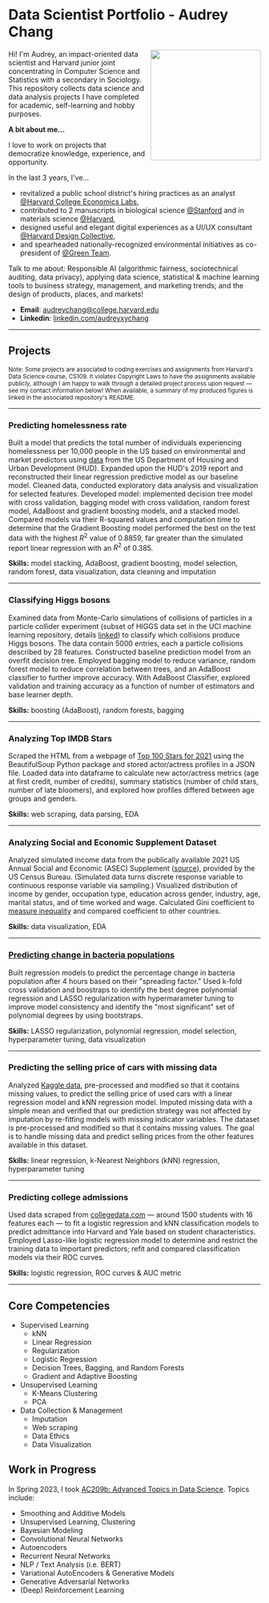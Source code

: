 # Data Scientist Portfolio - Audrey Chang

<img align="right" src="imgs/pp_circle.png" width="220">

Hi! I'm Audrey, an impact-oriented data scientist and Harvard junior joint concentrating in Computer Science and Statistics with a secondary in Sociology. This repository collects data science and data analysis projects I have completed for academic, self-learning and hobby purposes. 

**A bit about me...**

I love to work on projects that democratize knowledge, experience, and opportunity. 

In the last 3 years, I've...
* revitalized a public school district's hiring practices as an analyst [@Harvard College Economics Labs](https://www.harvardeconomics.org/), 
* contributed to 2 manuscripts in biological science [@Stanford](https://papers.ssrn.com/sol3/papers.cfm?abstract_id=4136719) and in materials science [@Harvard](https://bertoldi.seas.harvard.edu/), 
* designed useful and elegant digital experiences as a UI/UX consultant [@Harvard Design Collective](https://www.harvarddesignco.com/), 
* and spearheaded nationally-recognized environmental initiatives as co-president of [@Green Team](https://www.losaltosonline.com/schools/los-altos-high-earns-national-green-ribbon-for-sustainability/article_02a15773-37f6-5683-a195-b68b7572c40b.html). 

Talk to me about: Responsible AI (algorithmic fairness, sociotechnical auditing, data privacy), applying data science, statistical & machine learning tools to business strategy, management, and marketing trends; and the design of products, places, and markets!

* **Email**: audreychang@college.harvard.edu
* **Linkedin**: [linkedin.com/audreyxychang](https://www.linkedin.com/in/audreyxychang/)

---
## Projects
<sup> Note: Some projects are associated to coding exercises and assignments from Harvard's Data Science course, CS109. It violates Copyright Laws to have the assignments available publicly, although I am happy to walk through a detailed project process upon request — see my contact information below! When available, a summary of my produced figures is linked in the associated repository's README. </sup>

---
### Predicting homelessness rate

Built a model that predicts the total number of individuals experiencing homelessness per 10,000 people in the US based on environmental and market predictors using [data](https://www.huduser.gov/portal/datasets/hpmd.html) from the US Department of Housing and Urban Development (HUD). Expanded upon the HUD's 2019 report and reconstructed their linear regression predictive model as our baseline model. Cleaned data, conducted exploratory data analysis and visualization for selected features. Developed model: implemented decision tree model with cross validation, bagging model with cross validation, random forest model, AdaBoost and gradient boosting models, and a stacked model. Compared models via their R-squared values and computation time to determine that the Gradient Boosting model performed the best on the test data with the highest $R^2$ value of 0.8859, far greater than the simulated report linear regression with an $R^2$ of 0.385. 

**Skills:** model stacking, AdaBoost, gradient boosting, model selection, random forest, data visualization, data cleaning and imputation

---
### Classifying Higgs bosons

Examined data from Monte-Carlo simulations of collisions of particles in a particle collider experiment (subset of HIGGS data set in the UCI machine learning repository, details [linked](https://www.nature.com/articles/ncomms5308)) to classify which collisions produce Higgs bosons. The data contain 5000 entries, each a particle collisions described by 28 features. Constructed baseline prediction model from an overfit decision tree. Employed bagging model to reduce variance, random forest model to reduce correlation between trees, and an AdaBoost classifier to further improve accuracy. With AdaBoost Classifier, explored validation and training accuracy as a function of number of estimators and base learner depth.  

**Skills:** boosting (AdaBoost), random forests, bagging

---
### Analyzing Top IMDB Stars

Scraped the HTML from a webpage of [Top 100 Stars for 2021](https://www.imdb.com/list/ls577894422/) using the BeautifulSoup Python package and stored actor/actress profiles in a JSON file. Loaded data into dataframe to calculate new actor/actress metrics (age at first credit, number of credits), summary statistics (number of child stars, number of late bloomers), and explored how profiles differed between age groups and genders.  

**Skills:** web scraping, data parsing, EDA <br />

---
### Analyzing Social and Economic Supplement Dataset 

Analyzed simulated income data from the publically available 2021 US Annual Social and Economic (ASEC) Supplement ([source](https://www.census.gov/data/datasets/time-series/demo/cps/cps-asec.2021.html)), provided by the US Census Bureau. (Simulated data turns discrete response variable to continuous response variable via sampling.) Visualized distribution of income by gender, occupation type, education across gender, industry, age, marital status, and of time worked and wage. Calculated Gini coefficient to [measure inequality](https://en.wikipedia.org/wiki/Gini_coefficient) and compared coefficient to other countries. 

**Skills:** data visualization, EDA <br />

---
### [Predicting change in bacteria populations](https://github.com/audtree/data-analyst-portfolio/blob/main/bacterial-change/README.md)

Built regression models to predict the percentage change in bacteria population after 4 hours based on their "spreading factor." Used k-fold cross validation and boostraps to identify the best degree polynomial regression and LASSO regularization with hypermarameter tuning to improve model consistency and identify the "most significant" set of polynomial degrees by using bootstraps.

**Skills:** LASSO regularization, polynomial regression, model selection, hyperparameter tuning, data visualization <br />

---
### Predicting the selling price of cars with missing data

Analyzed [Kaggle data](https://www.kaggle.com/nehalbirla/vehicle-dataset-from-cardekho), pre-processed and modified so that it contains missing values, to predict the selling price of used cars with a linear regression model and kNN regression model. Imputed missing data with a simple mean and verified that our prediction strategy was not affected by imputation by re-fitting models with missing indicator variables. The dataset is pre-processed and modified so that it contains missing values. The goal is to handle missing data and predict selling prices from the other features available in this dataset.

**Skills:** linear regression, k-Nearest Neighbors (kNN) regression, hyperparameter tuning <br />

---
### Predicting college admissions

Used data scraped from [collegedata.com](collegedata.com) — around 1500 students with 16 features each — to fit a logistic regression and kNN classification models to predict admittance into Harvard and Yale based on student characteristics. Employed Lasso-like logistic regression model to determine and restrict the training data to important predictors; refit and compared classification models via their ROC curves. 

**Skills:** logistic regression, ROC curves & AUC metric

---

## Core Competencies

* Supervised Learning
    * kNN
    * Linear Regression
    * Regularization
    * Logistic Regression
    * Decision Trees, Bagging, and Random Forests
    * Gradient and Adaptive Boosting
* Unsupervised Learning
    * K-Means Clustering
    * PCA
* Data Collection & Management
    * Imputation
    * Web scraping
    * Data Ethics
    * Data Visualization

## Work in Progress

In Spring 2023, I took [AC209b: Advanced Topics in Data Science](https://harvard-iacs.github.io/2020-CS109B/pages/syllabus.html). Topics include:
* Smoothing and Additive Models
* Unsupervised Learning, Clustering
* Bayesian Modeling
* Convolutional Neural Networks
* Autoencoders
* Recurrent Neural Networks
* NLP / Text Analysis (i.e. BERT)
* Variational AutoEncoders & Generative Models
* Generative Adversarial Networks
* (Deep) Reinforcement Learning

<!---
In my free time, I am currently exploring a [fictional dataset](https://www.kaggle.com/datasets/pavansubhasht/ibm-hr-analytics-attrition-dataset) of Employee Attrition & Performance created by IBM data scientists and provided by Kaggle. I use this data to build a model that predicts the likelihood of attrition dependent on specific employee characteristics, identifying significant factors that contribute to attrition. I will update my Github with work when complete. 
-->
